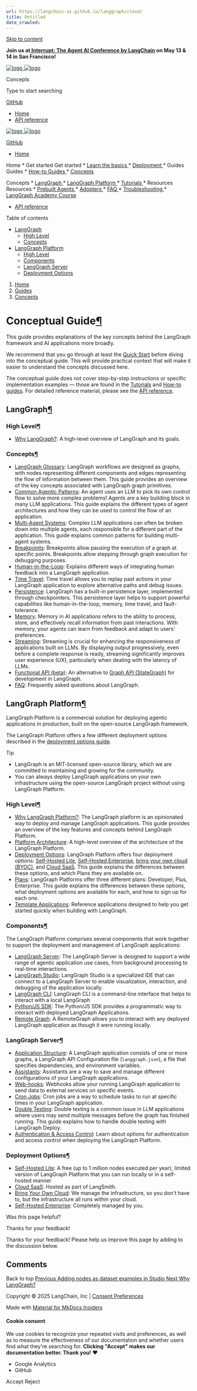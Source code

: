 ```yaml
---
url: https://langchain-ai.github.io/langgraph/cloud/
title: Untitled
date_crawled: 
---
```


[ Skip to content ](https://langchain-ai.github.io/langgraph/concepts/#conceptual-guide)

**Join us at[ Interrupt: The Agent AI Conference by LangChain](https://interrupt.langchain.com/) on May 13 & 14 in San Francisco!**

[ ![logo](https://langchain-ai.github.io/langgraph/static/wordmark_dark.svg) ![logo](https://langchain-ai.github.io/langgraph/static/wordmark_light.svg) ](https://langchain-ai.github.io/langgraph/)

Concepts 

[ ](https://langchain-ai.github.io/langgraph/concepts/?q= "Share")

Type to start searching

[ GitHub  ](https://github.com/langchain-ai/langgraph "Go to repository")

  * [ Home ](https://langchain-ai.github.io/langgraph/)
  * [ API reference ](https://langchain-ai.github.io/langgraph/reference/graphs/)



[ ![logo](https://langchain-ai.github.io/langgraph/static/wordmark_dark.svg) ![logo](https://langchain-ai.github.io/langgraph/static/wordmark_light.svg) ](https://langchain-ai.github.io/langgraph/)

[ GitHub  ](https://github.com/langchain-ai/langgraph "Go to repository")

  * [ Home  ](https://langchain-ai.github.io/langgraph/)

Home 
    * Get started  Get started 
      * [ Learn the basics  ](https://langchain-ai.github.io/langgraph/tutorials/introduction/)
      * [ Deployment  ](https://langchain-ai.github.io/langgraph/tutorials/deployment/)
    * Guides  Guides 
      * [ How-to Guides  ](https://langchain-ai.github.io/langgraph/how-tos/)
      * [ Concepts  ](https://langchain-ai.github.io/langgraph/concepts/)

Concepts 
        * [ LangGraph  ](https://langchain-ai.github.io/langgraph/concepts#langgraph)
        * [ LangGraph Platform  ](https://langchain-ai.github.io/langgraph/concepts#langgraph-platform)
      * [ Tutorials  ](https://langchain-ai.github.io/langgraph/tutorials/)
    * Resources  Resources 
      * [ Prebuilt Agents  ](https://langchain-ai.github.io/langgraph/prebuilt/)
      * [ Adopters  ](https://langchain-ai.github.io/langgraph/adopters/)
      * [ FAQ  ](https://langchain-ai.github.io/langgraph/concepts/faq/)
      * [ Troubleshooting  ](https://langchain-ai.github.io/langgraph/troubleshooting/errors/)
      * [ LangGraph Academy Course  ](https://academy.langchain.com/courses/intro-to-langgraph)
  * [ API reference  ](https://langchain-ai.github.io/langgraph/reference/graphs/)



Table of contents 

  * [ LangGraph  ](https://langchain-ai.github.io/langgraph/concepts/#langgraph)
    * [ High Level  ](https://langchain-ai.github.io/langgraph/concepts/#high-level)
    * [ Concepts  ](https://langchain-ai.github.io/langgraph/concepts/#concepts)
  * [ LangGraph Platform  ](https://langchain-ai.github.io/langgraph/concepts/#langgraph-platform)
    * [ High Level  ](https://langchain-ai.github.io/langgraph/concepts/#high-level_1)
    * [ Components  ](https://langchain-ai.github.io/langgraph/concepts/#components)
    * [ LangGraph Server  ](https://langchain-ai.github.io/langgraph/concepts/#langgraph-server)
    * [ Deployment Options  ](https://langchain-ai.github.io/langgraph/concepts/#deployment-options)



  1. [ Home  ](https://langchain-ai.github.io/langgraph/)
  2. [ Guides  ](https://langchain-ai.github.io/langgraph/how-tos/)
  3. [ Concepts  ](https://langchain-ai.github.io/langgraph/concepts/)

[ ](https://github.com/langchain-ai/langgraph/edit/main/docs/docs/concepts/index.md "Edit this page")

# Conceptual Guide[¶](https://langchain-ai.github.io/langgraph/concepts/#conceptual-guide "Permanent link")

This guide provides explanations of the key concepts behind the LangGraph framework and AI applications more broadly.

We recommend that you go through at least the [Quick Start](https://langchain-ai.github.io/langgraph/tutorials/introduction/) before diving into the conceptual guide. This will provide practical context that will make it easier to understand the concepts discussed here.

The conceptual guide does not cover step-by-step instructions or specific implementation examples — those are found in the [Tutorials](https://langchain-ai.github.io/langgraph/tutorials/) and [How-to guides](https://langchain-ai.github.io/langgraph/how-tos/). For detailed reference material, please see the [API reference](https://langchain-ai.github.io/langgraph/reference/).

## LangGraph[¶](https://langchain-ai.github.io/langgraph/concepts/#langgraph "Permanent link")

### High Level[¶](https://langchain-ai.github.io/langgraph/concepts/#high-level "Permanent link")

  * [Why LangGraph?](https://langchain-ai.github.io/langgraph/concepts/high_level/): A high-level overview of LangGraph and its goals.



### Concepts[¶](https://langchain-ai.github.io/langgraph/concepts/#concepts "Permanent link")

  * [LangGraph Glossary](https://langchain-ai.github.io/langgraph/concepts/low_level/): LangGraph workflows are designed as graphs, with nodes representing different components and edges representing the flow of information between them. This guide provides an overview of the key concepts associated with LangGraph graph primitives.
  * [Common Agentic Patterns](https://langchain-ai.github.io/langgraph/concepts/agentic_concepts/): An agent uses an LLM to pick its own control flow to solve more complex problems! Agents are a key building block in many LLM applications. This guide explains the different types of agent architectures and how they can be used to control the flow of an application.
  * [Multi-Agent Systems](https://langchain-ai.github.io/langgraph/concepts/multi_agent/): Complex LLM applications can often be broken down into multiple agents, each responsible for a different part of the application. This guide explains common patterns for building multi-agent systems.
  * [Breakpoints](https://langchain-ai.github.io/langgraph/concepts/breakpoints/): Breakpoints allow pausing the execution of a graph at specific points. Breakpoints allow stepping through graph execution for debugging purposes.
  * [Human-in-the-Loop](https://langchain-ai.github.io/langgraph/concepts/human_in_the_loop/): Explains different ways of integrating human feedback into a LangGraph application.
  * [Time Travel](https://langchain-ai.github.io/langgraph/concepts/time-travel/): Time travel allows you to replay past actions in your LangGraph application to explore alternative paths and debug issues.
  * [Persistence](https://langchain-ai.github.io/langgraph/concepts/persistence/): LangGraph has a built-in persistence layer, implemented through checkpointers. This persistence layer helps to support powerful capabilities like human-in-the-loop, memory, time travel, and fault-tolerance.
  * [Memory](https://langchain-ai.github.io/langgraph/concepts/memory/): Memory in AI applications refers to the ability to process, store, and effectively recall information from past interactions. With memory, your agents can learn from feedback and adapt to users' preferences.
  * [Streaming](https://langchain-ai.github.io/langgraph/concepts/streaming/): Streaming is crucial for enhancing the responsiveness of applications built on LLMs. By displaying output progressively, even before a complete response is ready, streaming significantly improves user experience (UX), particularly when dealing with the latency of LLMs.
  * [Functional API (beta)](https://langchain-ai.github.io/langgraph/concepts/functional_api/): An alternative to [Graph API (StateGraph)](https://langchain-ai.github.io/langgraph/concepts/low_level/#stategraph) for development in LangGraph.
  * [FAQ](https://langchain-ai.github.io/langgraph/concepts/faq/): Frequently asked questions about LangGraph.



## LangGraph Platform[¶](https://langchain-ai.github.io/langgraph/concepts/#langgraph-platform "Permanent link")

LangGraph Platform is a commercial solution for deploying agentic applications in production, built on the open-source LangGraph framework.

The LangGraph Platform offers a few different deployment options described in the [deployment options guide](https://langchain-ai.github.io/langgraph/concepts/deployment_options/).

Tip

  * LangGraph is an MIT-licensed open-source library, which we are committed to maintaining and growing for the community.
  * You can always deploy LangGraph applications on your own infrastructure using the open-source LangGraph project without using LangGraph Platform.



### High Level[¶](https://langchain-ai.github.io/langgraph/concepts/#high-level_1 "Permanent link")

  * [Why LangGraph Platform?](https://langchain-ai.github.io/langgraph/concepts/langgraph_platform/): The LangGraph platform is an opinionated way to deploy and manage LangGraph applications. This guide provides an overview of the key features and concepts behind LangGraph Platform.
  * [Platform Architecture](https://langchain-ai.github.io/langgraph/concepts/platform_architecture/): A high-level overview of the architecture of the LangGraph Platform.
  * [Deployment Options](https://langchain-ai.github.io/langgraph/concepts/deployment_options/): LangGraph Platform offers four deployment options: [Self-Hosted Lite](https://langchain-ai.github.io/langgraph/concepts/self_hosted/#self-hosted-lite), [Self-Hosted Enterprise](https://langchain-ai.github.io/langgraph/concepts/self_hosted/#self-hosted-enterprise), [bring your own cloud (BYOC)](https://langchain-ai.github.io/langgraph/concepts/bring_your_own_cloud/), and [Cloud SaaS](https://langchain-ai.github.io/langgraph/concepts/langgraph_cloud/). This guide explains the differences between these options, and which Plans they are available on.
  * [Plans](https://langchain-ai.github.io/langgraph/concepts/plans/): LangGraph Platforms offer three different plans: Developer, Plus, Enterprise. This guide explains the differences between these options, what deployment options are available for each, and how to sign up for each one.
  * [Template Applications](https://langchain-ai.github.io/langgraph/concepts/template_applications/): Reference applications designed to help you get started quickly when building with LangGraph.



### Components[¶](https://langchain-ai.github.io/langgraph/concepts/#components "Permanent link")

The LangGraph Platform comprises several components that work together to support the deployment and management of LangGraph applications:

  * [LangGraph Server](https://langchain-ai.github.io/langgraph/concepts/langgraph_server/): The LangGraph Server is designed to support a wide range of agentic application use cases, from background processing to real-time interactions.
  * [LangGraph Studio](https://langchain-ai.github.io/langgraph/concepts/langgraph_studio/): LangGraph Studio is a specialized IDE that can connect to a LangGraph Server to enable visualization, interaction, and debugging of the application locally.
  * [LangGraph CLI](https://langchain-ai.github.io/langgraph/concepts/langgraph_cli/): LangGraph CLI is a command-line interface that helps to interact with a local LangGraph
  * [Python/JS SDK](https://langchain-ai.github.io/langgraph/concepts/sdk/): The Python/JS SDK provides a programmatic way to interact with deployed LangGraph Applications.
  * [Remote Graph](https://langchain-ai.github.io/langgraph/how-tos/use-remote-graph/): A RemoteGraph allows you to interact with any deployed LangGraph application as though it were running locally.



### LangGraph Server[¶](https://langchain-ai.github.io/langgraph/concepts/#langgraph-server "Permanent link")

  * [Application Structure](https://langchain-ai.github.io/langgraph/concepts/application_structure/): A LangGraph application consists of one or more graphs, a LangGraph API Configuration file (`langgraph.json`), a file that specifies dependencies, and environment variables.
  * [Assistants](https://langchain-ai.github.io/langgraph/concepts/assistants/): Assistants are a way to save and manage different configurations of your LangGraph applications.
  * [Web-hooks](https://langchain-ai.github.io/langgraph/concepts/langgraph_server/#webhooks): Webhooks allow your running LangGraph application to send data to external services on specific events.
  * [Cron Jobs](https://langchain-ai.github.io/langgraph/concepts/langgraph_server/#cron-jobs): Cron jobs are a way to schedule tasks to run at specific times in your LangGraph application.
  * [Double Texting](https://langchain-ai.github.io/langgraph/concepts/double_texting/): Double texting is a common issue in LLM applications where users may send multiple messages before the graph has finished running. This guide explains how to handle double texting with LangGraph Deploy.
  * [Authentication & Access Control](https://langchain-ai.github.io/langgraph/concepts/auth/): Learn about options for authentication and access control when deploying the LangGraph Platform.



### Deployment Options[¶](https://langchain-ai.github.io/langgraph/concepts/#deployment-options "Permanent link")

  * [Self-Hosted Lite](https://langchain-ai.github.io/langgraph/concepts/self_hosted/): A free (up to 1 million nodes executed per year), limited version of LangGraph Platform that you can run locally or in a self-hosted manner
  * [Cloud SaaS](https://langchain-ai.github.io/langgraph/concepts/langgraph_cloud/): Hosted as part of LangSmith.
  * [Bring Your Own Cloud](https://langchain-ai.github.io/langgraph/concepts/bring_your_own_cloud/): We manage the infrastructure, so you don't have to, but the infrastructure all runs within your cloud.
  * [Self-Hosted Enterprise](https://langchain-ai.github.io/langgraph/concepts/self_hosted/): Completely managed by you.

Was this page helpful? 

Thanks for your feedback! 

Thanks for your feedback! Please help us improve this page by adding to the discussion below. 

## Comments

Back to top  [ Previous  Adding nodes as dataset examples in Studio  ](https://langchain-ai.github.io/langgraph/cloud/how-tos/datasets_studio/) [ Next  Why LangGraph?  ](https://langchain-ai.github.io/langgraph/concepts/high_level/)

Copyright © 2025 LangChain, Inc | [Consent Preferences](https://langchain-ai.github.io/langgraph/concepts/#__consent)

Made with [ Material for MkDocs Insiders ](https://squidfunk.github.io/mkdocs-material/)

[ ](https://langchain-ai.github.io/langgraphjs/ "langchain-ai.github.io") [ ](https://github.com/langchain-ai/langgraph "github.com") [ ](https://twitter.com/LangChainAI "twitter.com")

#### Cookie consent

We use cookies to recognize your repeated visits and preferences, as well as to measure the effectiveness of our documentation and whether users find what they're searching for. **Clicking "Accept" makes our documentation better. Thank you!** ❤️

  * Google Analytics 
  * GitHub 



Accept Reject
